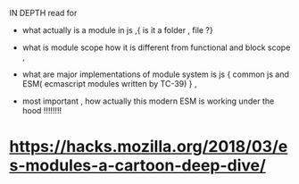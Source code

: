 
IN DEPTH read for 
* what actually is a module in js ,{ is it a folder , file ?} 
* what is module scope how it is different from functional and block scope ,
* what are major implementations of module system is js {  common js and ESM( ecmascript modules written by TC-39) } ,

* most important , how actually this modern ESM is working under the hood !!!!!!!!



# https://hacks.mozilla.org/2018/03/es-modules-a-cartoon-deep-dive/
